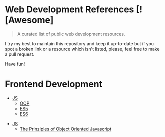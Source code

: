 # Web Development References [![Awesome]



> A curated list of public web development resources.

I try my best to maintain this repository and keep it up-to-date but if you spot a broken link or a resource which isn't listed, please, feel free to make a pull request.

Have fun!

# Frontend Development

* [JS](#javascript)
  * [OOP](#object-oriented-javascript)
  * [ES5](#ECMAScript5)
  * [ES6](#ECMAScript6)


+ [JS](#javascript)
    + [The Prinziples of Object Oriented Javascript](file:///Users/daniel.hauchler/Desktop/The-Principles-of-Object-Oriented-JavaScript.pdf)
